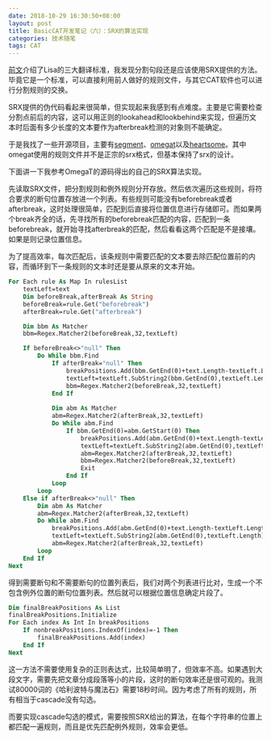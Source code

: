 ```yaml
---
date: 2018-10-29 16:30:50+08:00
layout: post
title: BasicCAT开发笔记（六）：SRX的算法实现
categories: 技术随笔
tags: CAT
---
```


[前文](/TMX-TBX-SRX-Three-Lisa-oscar-standards/)介绍了Lisa的三大翻译标准，我发现分割句段还是应该使用SRX提供的方法。毕竟它是一个标准，可以直接利用前人做好的规则文件，与其它CAT软件也可以进行分割规则的交换。

SRX提供的伪代码看起来很简单，但实现起来我感到有点难度。主要是它需要检查分割点前后的内容，这可以用正则的lookahead和lookbehind来实现，但遍历文本时后面有多少长度的文本要作为afterbreak检测的对象则不能确定。

于是我找了一些开源项目，主要有[segment](https://github.com/loomchild/segment/blob/master/segment/src/main/java/net/loomchild/segment/srx/SrxTextIterator.java)、[omegat](https://github.com/omegat-org/omegat/blob/master/src/org/omegat/core/segmentation/Segmenter.java)以及[heartsome](https://github.com/heartsome/translationstudio8/)。其中omegat使用的规则文件并不是正宗的srx格式，但基本保持了srx的设计。

下面讲一下我参考OmegaT的源码得出的自己的SRX算法实现。

先读取SRX文件，把分割规则和例外规则分开存放。然后依次遍历这些规则，将符合要求的断句位置存放进一个列表。有些规则可能没有beforebreak或者afterbreak，这时处理很简单，匹配到后直接将位置信息进行存储即可。而如果两个break齐全的话，先寻找所有的beforebreak匹配的内容，匹配到一条beforebreak，就开始寻找afterbreak的匹配，然后看看这两个匹配是不是接壤。如果是则记录位置信息。

为了提高效率，每次匹配后，该条规则中需要匹配的文本要去除匹配位置前的内容，而循环到下一条规则的文本时还是要从原来的文本开始。

```vb
For Each rule As Map In rulesList
    textLeft=text
    Dim beforeBreak,afterBreak As String
    beforeBreak=rule.Get("beforebreak")
    afterBreak=rule.Get("afterbreak")

    Dim bbm As Matcher
    bbm=Regex.Matcher2(beforeBreak,32,textLeft)

    If beforeBreak<>"null" Then
        Do While bbm.Find
            If afterBreak="null" Then
                breakPositions.Add(bbm.GetEnd(0)+text.Length-textLeft.Length)
                textLeft=textLeft.SubString2(bbm.GetEnd(0),textLeft.Length)
                bbm=Regex.Matcher2(beforeBreak,32,textLeft)
            End If
        
            Dim abm As Matcher
            abm=Regex.Matcher2(afterBreak,32,textLeft)
            Do While abm.Find
                If bbm.GetEnd(0)=abm.GetStart(0) Then
                    breakPositions.Add(abm.GetEnd(0)+text.Length-textLeft.Length)
                    textLeft=textLeft.SubString2(abm.GetEnd(0),textLeft.Length)
                    abm=Regex.Matcher2(afterBreak,32,textLeft)
                    bbm=Regex.Matcher2(beforeBreak,32,textLeft)
                    Exit
                End If
            Loop
        Loop
    Else if afterBreak<>"null" Then
        Dim abm As Matcher
        abm=Regex.Matcher2(afterBreak,32,textLeft)
        Do While abm.Find
            breakPositions.Add(abm.GetEnd(0)+text.Length-textLeft.Length)
            textLeft=textLeft.SubString2(abm.GetEnd(0),textLeft.Length)
            abm=Regex.Matcher2(afterBreak,32,textLeft)
        Loop
    End If
Next
```

得到需要断句和不需要断句的位置列表后，我们对两个列表进行比对，生成一个不包含例外位置的断句位置列表。然后就可以根据位置信息确定片段了。

```vb
Dim finalBreakPositions As List
finalBreakPositions.Initialize
For Each index As Int In breakPositions
	If nonbreakPositions.IndexOf(index)=-1 Then
		finalBreakPositions.Add(index)
	End If
Next
```

这一方法不需要使用复杂的正则表达式，比较简单明了，但效率不高。如果遇到大段文字，需要先把文章分成段落等小的片段，这时的断句效率还是很可观的。我测试80000词的《哈利波特与魔法石》需要18秒时间。因为考虑了所有的规则，所有相当于cascade没有勾选。

而要实现cascade勾选的模式，需要按照SRX给出的算法，在每个字符串的位置上都匹配一遍规则，而且是优先匹配例外规则，效率会更低。


